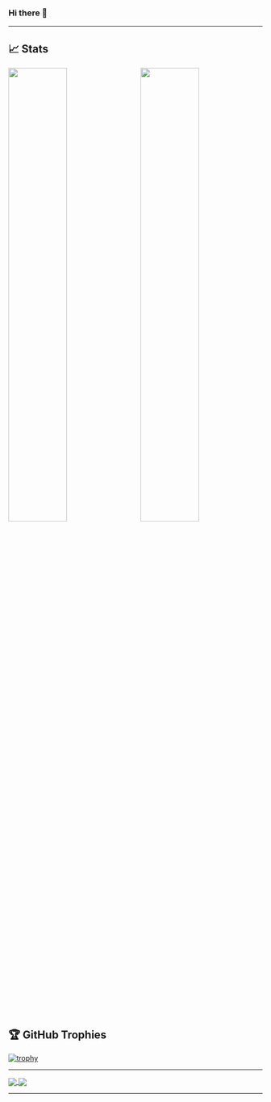 ### Hi there 👋

<!--
**Radekyspec/Radekyspec** is a ✨ _special_ ✨ repository because its `README.md` (this file) appears on your GitHub profile.

Here are some ideas to get you started:

- 🔭 I’m currently working on ...
- 🌱 I’m currently learning ...
- 👯 I’m looking to collaborate on ...
- 🤔 I’m looking for help with ...
- 💬 Ask me about ...
- 📫 How to reach me: ...
- 😄 Pronouns: ...
- ⚡ Fun fact: ...
-->

---


## 📈 Stats
<img  src="https://github-readme-stats.vercel.app/api?username=Radekyspec&show_icons=true&hide_border=true&theme=dark" width="48%" align="right" >
<img  src="https://github-readme-streak-stats.herokuapp.com/?user=Radekyspec&theme=dark" width="48%" >

## 🏆 GitHub Trophies
[![trophy](https://github-profile-trophy.vercel.app/?username=Radekyspec&theme=alduin)](https://github.com/ryo-ma/github-profile-trophy)


---

<a href="https://github.com/anuraghazra/github-readme-stats">
  <img align="center" src="https://github-readme-stats.vercel.app/api/?username=Radekyspec&count_private=true&show_icons=true&theme=dracula" />
</a>

<a href="https://github.com/anuraghazra/convoychat">
  <img align="center" src="https://github-readme-stats.vercel.app/api/top-langs/?username=Radekyspec&layout=compact&theme=dracula" />
</a>

---
